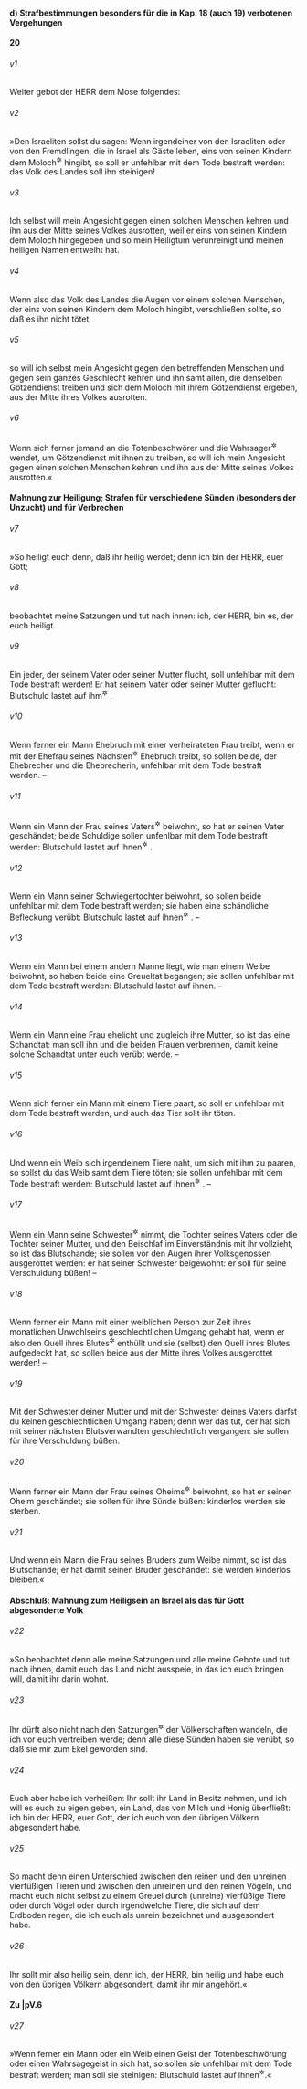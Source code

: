 #### d) Strafbestimmungen besonders für die in Kap. 18 (auch 19) verbotenen Vergehungen

__20__

###### v1
Weiter gebot der HERR dem Mose folgendes:

###### v2
»Den Israeliten sollst du sagen: Wenn irgendeiner von den Israeliten oder von den Fremdlingen, die in Israel als Gäste leben, eins von seinen Kindern dem Moloch<sup title="18,21">&#x2732;</sup>
 hingibt, so soll er unfehlbar mit dem Tode bestraft werden: das Volk des Landes soll ihn steinigen!

###### v3
Ich selbst will mein Angesicht gegen einen solchen Menschen kehren und ihn aus der Mitte seines Volkes ausrotten, weil er eins von seinen Kindern dem Moloch hingegeben und so mein Heiligtum verunreinigt und meinen heiligen Namen entweiht hat.

###### v4
Wenn also das Volk des Landes die Augen vor einem solchen Menschen, der eins von seinen Kindern dem Moloch hingibt, verschließen sollte, so daß es ihn nicht tötet,

###### v5
so will ich selbst mein Angesicht gegen den betreffenden Menschen und gegen sein ganzes Geschlecht kehren und ihn samt allen, die denselben Götzendienst treiben und sich dem Moloch mit ihrem Götzendienst ergeben, aus der Mitte ihres Volkes ausrotten.

###### v6
Wenn sich ferner jemand an die Totenbeschwörer und die Wahrsager<sup title="vgl. 19,31">&#x2732;</sup>
 wendet, um Götzendienst mit ihnen zu treiben, so will ich mein Angesicht gegen einen solchen Menschen kehren und ihn aus der Mitte seines Volkes ausrotten.«

#### Mahnung zur Heiligung; Strafen für verschiedene Sünden (besonders der Unzucht) und für Verbrechen


###### v7
»So heiligt euch denn, daß ihr heilig werdet; denn ich bin der HERR, euer Gott;

###### v8
beobachtet meine Satzungen und tut nach ihnen: ich, der HERR, bin es, der euch heiligt.

###### v9
Ein jeder, der seinem Vater oder seiner Mutter flucht, soll unfehlbar mit dem Tode bestraft werden! Er hat seinem Vater oder seiner Mutter geflucht: Blutschuld lastet auf ihm<sup title="oder: sein Blut komme über ihn!">&#x2732;</sup>
.


###### v10
Wenn ferner ein Mann Ehebruch mit einer verheirateten Frau treibt, wenn er mit der Ehefrau seines Nächsten<sup title="= Volksgenossen">&#x2732;</sup>
 Ehebruch treibt, so sollen beide, der Ehebrecher und die Ehebrecherin, unfehlbar mit dem Tode bestraft werden. –

###### v11
Wenn ein Mann der Frau seines Vaters<sup title="d.h. seiner Stiefmutter">&#x2732;</sup>
 beiwohnt, so hat er seinen Vater geschändet; beide Schuldige sollen unfehlbar mit dem Tode bestraft werden: Blutschuld lastet auf ihnen<sup title="oder: ihr Blut komme über sie">&#x2732;</sup>
.

###### v12
Wenn ein Mann seiner Schwiegertochter beiwohnt, so sollen beide unfehlbar mit dem Tode bestraft werden; sie haben eine schändliche Befleckung verübt: Blutschuld lastet auf ihnen<sup title="vgl. V.11">&#x2732;</sup>
. –

###### v13
Wenn ein Mann bei einem andern Manne liegt, wie man einem Weibe beiwohnt, so haben beide eine Greueltat begangen; sie sollen unfehlbar mit dem Tode bestraft werden: Blutschuld lastet auf ihnen. –

###### v14
Wenn ein Mann eine Frau ehelicht und zugleich ihre Mutter, so ist das eine Schandtat: man soll ihn und die beiden Frauen verbrennen, damit keine solche Schandtat unter euch verübt werde. –

###### v15
Wenn sich ferner ein Mann mit einem Tiere paart, so soll er unfehlbar mit dem Tode bestraft werden, und auch das Tier sollt ihr töten.

###### v16
Und wenn ein Weib sich irgendeinem Tiere naht, um sich mit ihm zu paaren, so sollst du das Weib samt dem Tiere töten; sie sollen unfehlbar mit dem Tode bestraft werden: Blutschuld lastet auf ihnen<sup title="vgl. V.11">&#x2732;</sup>
. –

###### v17
Wenn ein Mann seine Schwester<sup title="d.h. Stiefschwester">&#x2732;</sup>
 nimmt, die Tochter seines Vaters oder die Tochter seiner Mutter, und den Beischlaf im Einverständnis mit ihr vollzieht, so ist das Blutschande; sie sollen vor den Augen ihrer Volksgenossen ausgerottet werden: er hat seiner Schwester beigewohnt: er soll für seine Verschuldung büßen! –

###### v18
Wenn ferner ein Mann mit einer weiblichen Person zur Zeit ihres monatlichen Unwohlseins geschlechtlichen Umgang gehabt hat, wenn er also den Quell ihres Blutes<sup title="oder: ihren Blutfluß">&#x2732;</sup>
 enthüllt und sie (selbst) den Quell ihres Blutes aufgedeckt hat, so sollen beide aus der Mitte ihres Volkes ausgerottet werden! –

###### v19
Mit der Schwester deiner Mutter und mit der Schwester deines Vaters darfst du keinen geschlechtlichen Umgang haben; denn wer das tut, der hat sich mit seiner nächsten Blutsverwandten geschlechtlich vergangen: sie sollen für ihre Verschuldung büßen.

###### v20
Wenn ferner ein Mann der Frau seines Oheims<sup title="= seiner Muhme; vgl. 18,14">&#x2732;</sup>
 beiwohnt, so hat er seinen Oheim geschändet; sie sollen für ihre Sünde büßen: kinderlos werden sie sterben.

###### v21
Und wenn ein Mann die Frau seines Bruders zum Weibe nimmt, so ist das Blutschande; er hat damit seinen Bruder geschändet: sie werden kinderlos bleiben.«

#### Abschluß: Mahnung zum Heiligsein an Israel als das für Gott abgesonderte Volk


###### v22
»So beobachtet denn alle meine Satzungen und alle meine Gebote und tut nach ihnen, damit euch das Land nicht ausspeie, in das ich euch bringen will, damit ihr darin wohnt.

###### v23
Ihr dürft also nicht nach den Satzungen<sup title="oder: in den Bräuchen">&#x2732;</sup>
 der Völkerschaften wandeln, die ich vor euch vertreiben werde; denn alle diese Sünden haben sie verübt, so daß sie mir zum Ekel geworden sind.

###### v24
Euch aber habe ich verheißen: Ihr sollt ihr Land in Besitz nehmen, und ich will es euch zu eigen geben, ein Land, das von Milch und Honig überfließt: ich bin der HERR, euer Gott, der ich euch von den übrigen Völkern abgesondert habe.

###### v25
So macht denn einen Unterschied zwischen den reinen und den unreinen vierfüßigen Tieren und zwischen den unreinen und den reinen Vögeln, und macht euch nicht selbst zu einem Greuel durch (unreine) vierfüßige Tiere oder durch Vögel oder durch irgendwelche Tiere, die sich auf dem Erdboden regen, die ich euch als unrein bezeichnet und ausgesondert habe.

###### v26
Ihr sollt mir also heilig sein, denn ich, der HERR, bin heilig und habe euch von den übrigen Völkern abgesondert, damit ihr mir angehört.«

#### Zu |pV.6


###### v27
»Wenn ferner ein Mann oder ein Weib einen Geist der Totenbeschwörung oder einen Wahrsagegeist in sich hat, so sollen sie unfehlbar mit dem Tode bestraft werden; man soll sie steinigen: Blutschuld lastet auf ihnen<sup title="oder: ihr Blut komme über sie!">&#x2732;</sup>.«